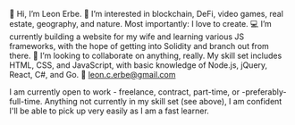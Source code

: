👋 Hi, I’m Leon Erbe.
💚 I’m interested in blockchain, DeFi, video games, real estate, geography, and nature. Most importantly: I love to create.
💻 I’m currently building a website for my wife and learning various JS frameworks, with the hope of getting into Solidity and branch out from there.
💼 I’m looking to collaborate on anything, really. My skill set includes HTML, CSS, and JavaScript, with basic knowledge of Node.js, jQuery, React, C#, and Go.
📧 leon.c.erbe@gmail.com

I am currently open to work - freelance, contract, part-time, or -preferably- full-time. Anything not currently in my skill set (see above), I am confident I'll be able to pick up very easily as I am a fast learner.
